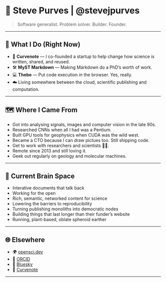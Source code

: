 # 🧬 Steve Purves | @stevejpurves

> Software generalist. Problem solver. Builder. Founder.


---

## 🧪 What I Do (Right Now)

- 🧠 **Curvenote** — I co-founded a startup to help change how science is written, shared, and reused.
- 🛠 **MyST Markdown** — Making Markdown do a PhD’s worth of work.
- 💻 **Thebe** — Put code execution *in* the browser. Yes, really.
- ☁️ Living somewhere between the cloud, scientific publishing and computation.

---

## 🗺 Where I Came From

- Got into analysing signals, images and computer vision in the late 90s.
- Researched CNNs when all I had was a Pentium.
- Built GPU tools for geophysics when CUDA was the wild west.
- Became a CTO because I can draw pictues too. Still shipping code.
- Get to work with researchers and scientists 👩‍🔬.
- Remote since 2013 and still loving it.
- Geek out regularly on geology and molecular machines.

---

## 🧠 Current Brain Space

- Interative documents that talk back
- Working for the open
- Rich, semantic, networked content for science
- Lowering the barriers to reproducibility
- Turning publishing monoliths into democratic nodes
- Building things that last longer than their funder’s website
- Running, plant-based, oblate spheroid earther

---

## 🌐 Elsewhere

- 🌍 [opensci.dev](https://opensci.dev)
- 🧬 [ORCID](https://orcid.org/0000-0002-0760-5497)
- 🌌 [Bluesky](https://bsky.app/profile/opensci.dev)
- 🧠 [Curvenote](https://curvenote.com)

---

